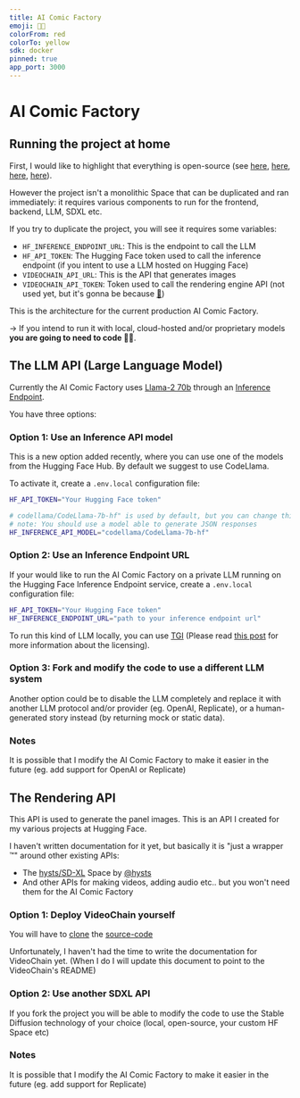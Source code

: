 ```yaml
---
title: AI Comic Factory
emoji: 👩‍🎨
colorFrom: red
colorTo: yellow
sdk: docker
pinned: true
app_port: 3000
---
```


# AI Comic Factory

## Running the project at home

First, I would like to highlight that everything is open-source (see [here](https://huggingface.co/spaces/jbilcke-hf/ai-comic-factory/tree/main), [here](https://huggingface.co/spaces/jbilcke-hf/VideoChain-API/tree/main), [here](https://huggingface.co/spaces/hysts/SD-XL/tree/main), [here](https://github.com/huggingface/text-generation-inference)).

However the project isn't a monolithic Space that can be duplicated and ran immediately:
it requires various components to run for the frontend, backend, LLM, SDXL etc.

If you try to duplicate the project, you will see it requires some variables:

- `HF_INFERENCE_ENDPOINT_URL`: This is the endpoint to call the LLM 
- `HF_API_TOKEN`: The Hugging Face token used to call the inference endpoint (if you intent to use a LLM hosted on Hugging Face)
- `VIDEOCHAIN_API_URL`: This is the API that generates images
- `VIDEOCHAIN_API_TOKEN`: Token used to call the rendering engine API (not used yet, but it's gonna be because [💸](https://en.wikipedia.org/wiki/No_such_thing_as_a_free_lunch))

This is the architecture for the current production AI Comic Factory.

-> If you intend to run it with local, cloud-hosted and/or proprietary models **you are going to need to code 👨‍💻**.

## The LLM API (Large Language Model)

Currently the AI Comic Factory uses [Llama-2 70b](https://huggingface.co/blog/llama2) through an [Inference Endpoint](https://huggingface.co/docs/inference-endpoints/index).

You have three options:

### Option 1: Use an Inference API model

This is a new option added recently, where you can use one of the models from the Hugging Face Hub. By default we suggest to use CodeLlama.

To activate it, create a `.env.local` configuration file:

```bash
HF_API_TOKEN="Your Hugging Face token"

# codellama/CodeLlama-7b-hf" is used by default, but you can change this
# note: You should use a model able to generate JSON responses
HF_INFERENCE_API_MODEL="codellama/CodeLlama-7b-hf"
```

### Option 2: Use an Inference Endpoint URL

If your would like to run the AI Comic Factory on a private LLM running on the Hugging Face Inference Endpoint service, create a `.env.local` configuration file:

```bash
HF_API_TOKEN="Your Hugging Face token"
HF_INFERENCE_ENDPOINT_URL="path to your inference endpoint url"
```

To run this kind of LLM locally, you can use [TGI](https://github.com/huggingface/text-generation-inference) (Please read [this post](https://github.com/huggingface/text-generation-inference/issues/726) for more information about the licensing).

### Option 3: Fork and modify the code to use a different LLM system

Another option could be to disable the LLM completely and replace it with another LLM protocol and/or provider (eg. OpenAI, Replicate), or a human-generated story instead (by returning mock or static data).


### Notes

It is possible that I modify the AI Comic Factory to make it easier in the future (eg. add support for OpenAI or Replicate)

## The Rendering API

This API is used to generate the panel images. This is an API I created for my various projects at Hugging Face.

I haven't written documentation for it yet, but basically it is "just a wrapper ™" around other existing APIs:

- The [hysts/SD-XL](https://huggingface.co/spaces/hysts/SD-XL?duplicate=true) Space by [@hysts](https://huggingface.co/hysts)
- And other APIs for making videos, adding audio etc.. but you won't need them for the AI Comic Factory

### Option 1: Deploy VideoChain yourself

You will have to [clone](https://huggingface.co/spaces/jbilcke-hf/VideoChain-API?duplicate=true) the [source-code](https://huggingface.co/spaces/jbilcke-hf/VideoChain-API/tree/main)

Unfortunately, I haven't had the time to write the documentation for VideoChain yet.
(When I do I will update this document to point to the VideoChain's README)

### Option 2: Use another SDXL API

If you fork the project you will be able to modify the code to use the Stable Diffusion technology of your choice (local, open-source, your custom HF Space etc)

### Notes

It is possible that I modify the AI Comic Factory to make it easier in the future (eg. add support for Replicate)
